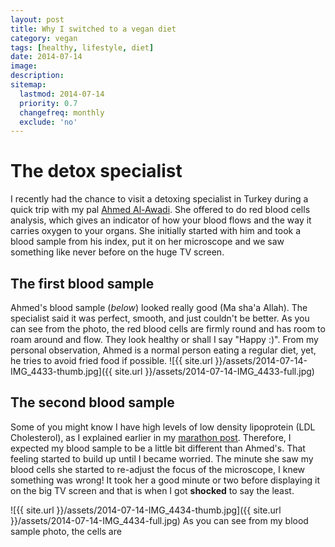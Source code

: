 ```yaml
---
layout: post
title: Why I switched to a vegan diet
category: vegan
tags: [healthy, lifestyle, diet]
date: 2014-07-14
image: 
description:
sitemap:
  lastmod: 2014-07-14
  priority: 0.7
  changefreq: monthly
  exclude: 'no'
---
```


# The detox specialist
I recently had the chance to visit a detoxing specialist in Turkey during a quick trip with my pal [Ahmed Al-Awadi](http://www.instagram.com/ahmed_awadi). She offered to do red blood cells analysis, which gives an indicator of how your blood flows and the way it carries oxygen to your organs. She initially started with him and took a blood sample from his index, put it on her microscope and we saw something like never before on the huge TV screen.

## The first blood sample
Ahmed's blood sample (*below*) looked really good (Ma sha'a Allah). The specialist said it was perfect, smooth, and just couldn't be better. As you can see from the photo, the red blood cells are firmly round and has room to roam around and flow. They look healthy or shall I say "Happy :)". From my personal observation, Ahmed is a normal person eating a regular diet, yet, he tries to avoid fried food if possible.
![{{ site.url }}/assets/2014-07-14-IMG_4433-thumb.jpg]({{ site.url }}/assets/2014-07-14-IMG_4433-full.jpg)

## The second blood sample
Some of you might know I have high levels of low density lipoprotein (LDL Cholesterol), as I explained earlier in my [marathon post](). Therefore, I expected my blood sample to be a little bit different than Ahmed's. That feeling started to build up until I became worried. The minute she saw my blood cells she started to re-adjust the focus of the microscope, I knew something was wrong! It took her a good minute or two before displaying it on the big TV screen and that is when I got **shocked** to say the least.

![{{ site.url }}/assets/2014-07-14-IMG_4434-thumb.jpg]({{ site.url }}/assets/2014-07-14-IMG_4434-full.jpg)
As you can see from my blood sample photo, the cells are 